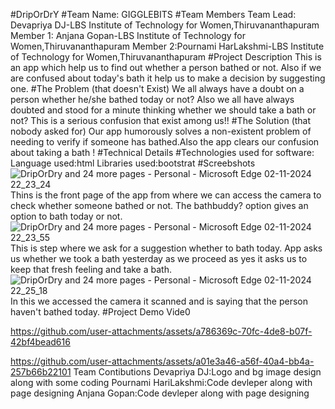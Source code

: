 #DripOrDrY
#Team Name: GIGGLEBITS
#Team Members
       Team Lead: Devapriya DJ-LBS Institute of Technology for Women,Thiruvananthapuram
       Member 1: Anjana Gopan-LBS Institute of Technology for Women,Thiruvananthapuram
       Member 2:Pournami HarLakshmi-LBS Institute of Technology for Women,Thiruvananthapuram
#Project Description
       This is an app which help us to find out whether a person bathed or not. Also if we are confused about today's bath it help us to make a decision by suggesting one. 
#The Problem (that doesn't Exist)
       We all always have a doubt on a person whether he/she bathed today or not? Also we all have always doubted and stood for a minute thinking whether  we should take a bath or not? This is a serious confusion 
       that exist among us!!
#The Solution (that nobody asked for)
       Our app humorously solves a non-existent problem of needing to verify if someone has bathed.Also the app clears our confusion about taking a bath !
#Technical Details 
#Technologies used 
  for software:
          Language used:html
          Libraries used:bootstrat
#Screebshots
![DripOrDry and 24 more pages - Personal - Microsoft​ Edge 02-11-2024 22_23_24](https://github.com/user-attachments/assets/600224ae-ac4b-4f34-acb7-81bf21094bf7)
Thins is the front page of the app from where we can access the camera to check whether someone bathed or not. The bathbuddy? option gives an option to bath today or not.
![DripOrDry and 24 more pages - Personal - Microsoft​ Edge 02-11-2024 22_23_55](https://github.com/user-attachments/assets/fad35539-86ec-492e-b58d-326664455b42)
This is step where we ask for a suggestion whether to bath today. App asks us whether we took a bath yesterday as we proceed as yes it asks us to keep that fresh feeling and take a bath.
![DripOrDry and 24 more pages - Personal - Microsoft​ Edge 02-11-2024 22_25_18](https://github.com/user-attachments/assets/16e6ef8b-08ee-4089-9bd7-e1f506515898)
In this we accessed the camera it scanned and is saying that the person haven't bathed today.
#Project Demo Vide0


https://github.com/user-attachments/assets/a786369c-70fc-4de8-b07f-42bf4bead616



https://github.com/user-attachments/assets/a01e3a46-a56f-40a4-bb4a-257b66b22101
Team Contibutions
Devapriya DJ:Logo and bg image design along with some coding
Pournami HariLakshmi:Code devleper along with page designing
Anjana Gopan:Code devleper along with page designing

